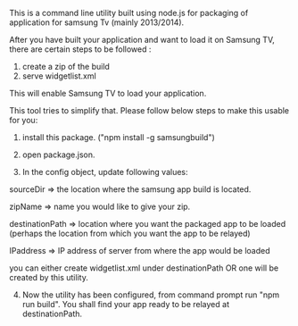 This is a command line utility built using node.js for packaging of application for samsung Tv (mainly 2013/2014). 

After you have built your application and want to load it on Samsung TV, there are certain steps to be followed : 
1. create a zip of the build 
2. serve widgetlist.xml 

This will enable Samsung TV to load your application. 

This tool tries to simplify that. Please follow below steps to make this usable for you: 

1. install this package. ("npm install -g samsungbuild")

2. open package.json.

3. In the config object, update following values:

sourceDir => the location where the samsung app build is located.

zipName => name you would like to give your zip.

destinationPath => location where you want the packaged app to be loaded (perhaps the location from which you want the app to be relayed)

IPaddress => IP address of server from where the app would be loaded

you can either create widgetlist.xml under destinationPath OR one will be created by this utility. 

4. Now the utility has been configured, from command prompt run "npm run build". You shall find your app ready to be relayed at destinationPath.
